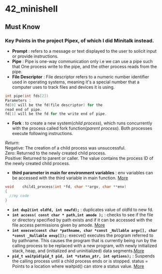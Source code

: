 # 42_minishell

## Must Know
### Key Points in the project Pipex, of which I did Minitalk instead.
* **Prompt** : refers to a message or text displayed to the user to solicit input or provide instructions.
* **Pipe** : Pipe is one-way communication only i.e we can use a pipe such that One process write to the pipe, and the other process reads from the pipe.
* **File Descriptor** : File descriptor refers to a numeric number identifier used in operating systems, meaning it's a special number that a computer uses to track files and devices it is using.

```c
int pipe(int fds[2])
Parameters :
fd[0] will be the fd(file descriptor) for the 
read end of pipe.
fd[1] will be the fd for the write end of pipe.
```

* **Fork** : to create a new system(*child process*), which runs concurrently with the process called fork function(*parent process*). Both processes execute following instructions.

*Return*:<br/>
Negative: The creation of a child process was unsuccessful.<br/>
Zero: Returned to the newly created child process.<br/>
Positive: Returned to parent or caller. The value contains the process ID of the newly created child process.<br/>

* **third parameter in main for environment variables** : env variables can be accessed with the third variable in main function. [More](https://stackoverflow.com/questions/10321435/is-char-envp-as-a-third-argument-to-main-portable)
```c
void	child1_process(int *fd, char **argv, char **env)
{
  //my code
}
```
* **`int dup2(int oldfd, int newfd);`** : duplicates value of oldfd to new fd.
* **`int access( const char * path,int amode );`** : checks to see if the file or directory specified by path exists and if it can be accessed with the file access permissions given by amode. [More](https://www.qnx.com/developers/docs/7.1/#com.qnx.doc.neutrino.lib_ref/topic/a/access.html)
* **`int execve(const char *pathname, char *const _Nullable argv[], char *const _Nullable envp[]);`**: execve() executes the program referred to by pathname.  This causes the program that is currently being run by the calling process to be replaced with a new program, with newly initialized stack, heap, and (initialized and uninitialized) data segments.[More](https://man7.org/linux/man-pages/man2/execve.2.html)
* **`pid_t waitpid(pid_t pid, int *status_ptr, int options);`** : Suspends the calling process until a child process ends or is stopped. status = Points to a location where waitpid() can store a status value. [More](https://www.ibm.com/docs/en/zvm/7.3?topic=descriptions-waitpid-wait-specific-child-process-end)
